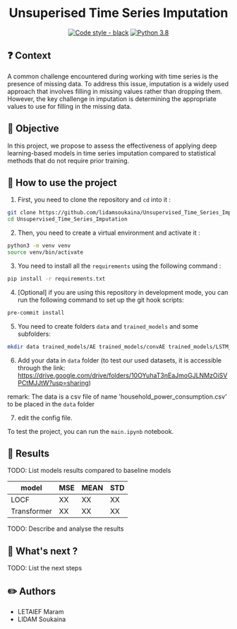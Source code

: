 <div align="center">

# Unsuperised Time Series Imputation
[![Code style - black](https://img.shields.io/badge/code%20style-black-000000.svg)](https://github.com/psf/black)
[![Python 3.8](https://img.shields.io/badge/python-3.8-blue.svg)](https://www.python.org/downloads/release/python-380/)

</div>

## ❓ Context
A common challenge encountered during working with time series is the presence of missing data.
To address this issue, imputation is a widely used approach that involves filling in missing values rather than dropping them. However, the key challenge in imputation is determining the appropriate values to use for filling in the missing data.

## 🎯 Objective
In this project, we propose to assess the effectiveness of applying deep learning-based models in time series imputation compared to statistical methods that do not require prior training.

## :rocket: How to use the project

1. First, you need to clone the repository and `cd` into it :
```bash
git clone https://github.com/lidamsoukaina/Unsupervised_Time_Series_Imputation.git
cd Unsupervised_Time_Series_Imputation
```
2. Then, you need to create a virtual environment and activate it :
```bash
python3 -m venv venv
source venv/bin/activate
```
3. You need to install all the `requirements` using the following command :
```bash
pip install -r requirements.txt
```
4. [Optional] if you are using this repository in development mode, you can run the following command to set up the git hook scripts:
```bash
pre-commit install
```
5. You need to create folders `data` and `trained_models` and some subfolders:
```bash
mkdir data trained_models/AE trained_models/convAE trained_models/LSTM_AE trained_models/TS
```
6. Add your data in `data` folder (to test our used datasets, it is accessible through the link: https://drive.google.com/drive/folders/10OYuhaT3nEaJmoGJLNMzOiSVPCtMJJtW?usp=sharing)

remark: The data is a csv file of name 'household_power_consumption.csv' to be placed in the `data` folder

7. edit the config file.

To test the project, you can run the `main.ipynb` notebook.

## :memo: Results
TODO: List models results compared to baseline models


| model | MSE | MEAN | STD |
|---|---|---|---|
| LOCF | XX | XX | XX |
| Transformer | XX | XX | XX |

TODO: Describe and analyse the results

## 🤔 What's next ?
TODO: List the next steps

## :pencil2: Authors
- LETAIEF Maram
- LIDAM Soukaina

